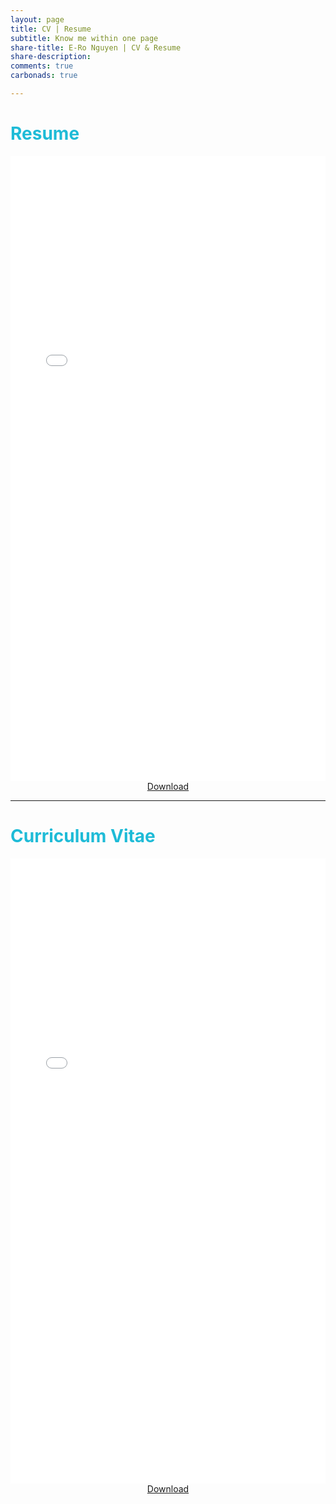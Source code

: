 ```yaml
---
layout: page
title: CV | Resume
subtitle: Know me within one page
share-title: E-Ro Nguyen | CV & Resume
share-description: 
comments: true
carbonads: true

---
```


# <font color='#1ebbd7'>Resume</font>
<embed src="/assets/pdf/resume_new.pdf" width="100%" height="1000px" class="responsive"/>

<div style="text-align:center;">
    <a class="btn btn-lg btn-primary" href="/assets/pdf/resume.pdf"> Download </a>
</div>

---

# <font color='#1ebbd7'>Curriculum Vitae</font>
<embed src="/assets/pdf/resume.pdf" width="100%" height="1000px" class="responsive"/>

<div style="text-align:center;">
    <a class="btn btn-lg btn-primary" href="/assets/pdf/resume.pdf"> Download </a>
</div>
